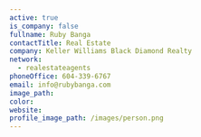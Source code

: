 ```yaml
---
active: true
is_company: false
fullname: Ruby Banga
contactTitle: Real Estate
company: Keller Williams Black Diamond Realty
network:
  - realestateagents
phoneOffice: 604-339-6767
email: info@rubybanga.com
image_path:
color:
website:
profile_image_path: /images/person.png
---
```

